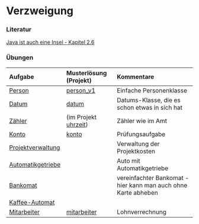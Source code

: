# Verzweigung #

### Literatur ###

[Java ist auch eine Insel - Kapitel 2.6](http://openbook.galileocomputing.de/javainsel8/javainsel_02_006.htm#mj6dafe7386302ac8bd0c1718093caff8c)


### Übungen ###
| **Aufgabe** | **Musterlösung (Projekt)** | **Kommentare** |
|:------------|:----------------------------|:---------------|
| [Person](uebung_verzweigung_person.md) |   [person\_v1](http://code.google.com/p/pr-gse/source/browse/#svn/trunk/uebungen/musterloesungen/src/person_v1) | Einfache Personenklasse |
| [Datum](uebung_verzweigung_datum.md) |   [datum](http://code.google.com/p/pr-gse/source/browse/#svn/trunk/uebungen/musterloesungen/src/datum) | Datums-Klasse, die es schon etwas in sich hat |
| [Zähler](uebung_verzweigung_zaehler.md) | (im Projekt [uhrzeit](http://code.google.com/p/pr-gse/source/browse/#svn/trunk/uebungen/musterloesungen/src/uhrzeit))   | Zähler wie im Amt |
| [Konto](uebung_verzweigung_konto.md) | [konto](http://code.google.com/p/pr-gse/source/browse/#svn/trunk/uebungen/musterloesungen/src/konto)   | Prüfungsaufgabe |
| [Projektverwaltung](uebung_verzweigung_projektverwaltung.md) |                             | Verwaltung der Projektkosten |
| [Automatikgetriebe](uebung_verzweigung_automatik.md) |                             | Auto mit Automatikgetriebe |
| [Bankomat](uebung_verzweigung_bankomat.md) |                             | vereinfachter Bankomat - hier kann man auch ohne Karte abheben |
| [Kaffee-Automat](uebung_verzweigung_kaffeeautomat.md) |                             |                |
| [Mitarbeiter](uebung_verzweigung_mitarbeiter.md) | [mitarbeiter](http://code.google.com/p/pr-gse/source/browse/#svn/trunk/uebungen/musterloesungen/src/mitarbeiter) | Lohnverrechnung |
